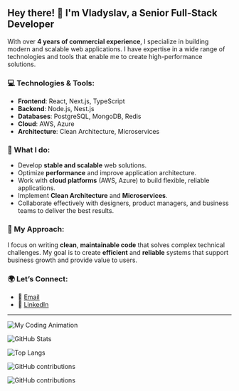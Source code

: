 ## Hey there! 👋 I'm Vladyslav, a Senior Full-Stack Developer

With over **4 years of commercial experience**, I specialize in building modern and scalable web applications. I have expertise in a wide range of technologies and tools that enable me to create high-performance solutions.

### 💻 Technologies & Tools:
- **Frontend**: React, Next.js, TypeScript
- **Backend**: Node.js, Nest.js
- **Databases**: PostgreSQL, MongoDB, Redis
- **Cloud**: AWS, Azure
- **Architecture**: Clean Architecture, Microservices

### 🚀 What I do:
- Develop **stable and scalable** web solutions.
- Optimize **performance** and improve application architecture.
- Work with **cloud platforms** (AWS, Azure) to build flexible, reliable applications.
- Implement **Clean Architecture** and **Microservices**.
- Collaborate effectively with designers, product managers, and business teams to deliver the best results.

### 🔧 My Approach:
I focus on writing **clean**, **maintainable code** that solves complex technical challenges. My goal is to create **efficient** and **reliable** systems that support business growth and provide value to users.

### 🌍 Let’s Connect:
- 📧 [Email](mailto:sherem963@gmail.com)
- 💼 [LinkedIn](https://www.linkedin.com/in/vladyslav-sheremeta-533823294/)

---

![My Coding Animation](https://media2.giphy.com/media/v1.Y2lkPTc5MGI3NjExcDloaGdlY3FhNW16MHV4M3F6cnNsM2o4dXlpMXJnNmdqZ2dtbDY5MCZlcD12MV9pbnRlcm5hbF9naWZfYnlfaWQmY3Q9Zw/78XCFBGOlS6keY1Bil/giphy.gif)

![GitHub Stats](https://github-readme-stats.vercel.app/api?username=VladShrm&show_icons=true&count_private=true&theme=tokyonight&hide_title=true)

![Top Langs](https://github-readme-stats.vercel.app/api/top-langs/?username=VladShrm&langs_count=8&layout=compact&theme=tokyonight)

![GitHub contributions](https://img.shields.io/github/commit-activity/y/VladShrm)

![GitHub contributions](https://img.shields.io/github/contributors/VladShrm?style=plastic)
